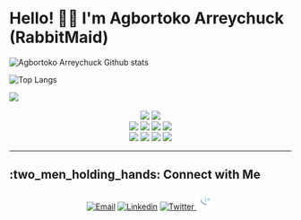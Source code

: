 # Hello! 👋🏻 I'm Agbortoko Arreychuck (RabbitMaid) 

![Agbortoko Arreychuck Github stats](https://github-readme-stats.vercel.app/api?username=Agbortoko&show_icons=true&theme=radical)

![Top Langs](https://github-readme-stats.vercel.app/api/top-langs/?username=Agbortoko&layout=compact)

![](https://komarev.com/ghpvc/?username=Agbortoko&style=for-the-badge)



<div align="center"><img src="https://komarev.com/ghpvc/?username=Agbortoko"> <img src="https://badges.strrl.dev/repos/Agbortoko"></div>

<div align="center"><img src="https://badges.strrl.dev/contributions/yearly/Agbortoko"> <img src="https://badges.strrl.dev/contributions/monthly/rashidshamloo"> <img src="https://badges.strrl.dev/contributions/weekly/Agbortoko"> <img src="https://badges.strrl.dev/contributions/daily/Agbortoko"></div>

<div align="center"><img src="https://badges.strrl.dev/commits/yearly/Agbortoko"> <img src="https://badges.strrl.dev/commits/monthly/Agbortoko"> <img src="https://badges.strrl.dev/commits/weekly/Agbortoko"> <img src="https://badges.strrl.dev/commits/daily/Agbortoko"></div>
<hr>



<h2>:two_men_holding_hands: Connect with Me</h2>
<div align="center"><a href="mailto:therabbitmaid@gmail.com"><img src="https://cdn.jsdelivr.net/gh/dmhendricks/signature-social-icons/icons/round-flat-filled/50px/mail.png" alt="Email" title="Email" width="32" height="32" /></a> <a href="[https://www.linkedin.com/in/rashid-shamloo/](https://twitter.com/agbortoko_arrey)"><img src="https://cdn.jsdelivr.net/gh/dmhendricks/signature-social-icons/icons/round-flat-filled/50px/linkedin.png" alt="Linkedin" title="Linkedin" width="32" height="32" /></a> <a href="https://twitter.com/agbortoko_array/"><img src="https://cdn.jsdelivr.net/gh/dmhendricks/signature-social-icons/icons/round-flat-filled/50px/twitter.png" alt="Twitter" title="Twitter" width="32" height="32" /> <a href="https://www.frontendmentor.io/profile/Agbortoko">
  <img src="fem.png" alt="Frontendmentor" title="Frontendmentor" width="32" height="32" /></a></div>
 
